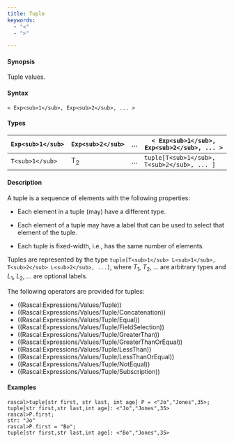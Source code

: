 ```yaml
---
title: Tuple
keywords:
  - "<"
  - ">"

---
```


#### Synopsis

Tuple values.

#### Syntax

`< Exp<sub>1</sub>, Exp<sub>2</sub>, ... >`

#### Types


| `Exp<sub>1</sub>`  | `Exp<sub>2</sub>`  |  ...  | `< Exp<sub>1</sub>, Exp<sub>2</sub>, ... >`  |
| --- | --- | --- | --- |
| `T<sub>1</sub>`    |  T<sub>2</sub>     | ...   | `tuple[T<sub>1</sub>, T<sub>2</sub>, ... ]`  |


#### Description

A tuple is a sequence of elements with the following properties:

*  Each element in a tuple (may) have a different type.

*  Each element of a tuple may have a label that can be used to select that element of the tuple.

*  Each tuple is fixed-width, i.e., has the same number of elements.


Tuples are represented by the type `tuple[T<sub>1</sub> L<sub>1</sub>, T<sub>2</sub> L<sub>2</sub>, ...]`, 
where _T_<sub>1</sub>, _T_<sub>2</sub>, ... are arbitrary types and _L_<sub>1</sub>, _L_<sub>2</sub>, ... are optional labels. 

The following operators are provided for tuples:
* ((Rascal:Expressions/Values/Tuple))
* ((Rascal:Expressions/Values/Tuple/Concatenation))
* ((Rascal:Expressions/Values/Tuple/Equal))
* ((Rascal:Expressions/Values/Tuple/FieldSelection))
* ((Rascal:Expressions/Values/Tuple/GreaterThan))
* ((Rascal:Expressions/Values/Tuple/GreaterThanOrEqual))
* ((Rascal:Expressions/Values/Tuple/LessThan))
* ((Rascal:Expressions/Values/Tuple/LessThanOrEqual))
* ((Rascal:Expressions/Values/Tuple/NotEqual))
* ((Rascal:Expressions/Values/Tuple/Subscription))

#### Examples


```rascal-shell
rascal>tuple[str first, str last, int age] P = <"Jo","Jones",35>;
tuple[str first,str last,int age]: <"Jo","Jones",35>
rascal>P.first;
str: "Jo"
rascal>P.first = "Bo";
tuple[str first,str last,int age]: <"Bo","Jones",35>
```


